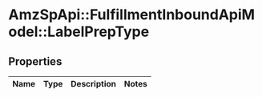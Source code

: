 # AmzSpApi::FulfillmentInboundApiModel::LabelPrepType

## Properties
Name | Type | Description | Notes
------------ | ------------- | ------------- | -------------



